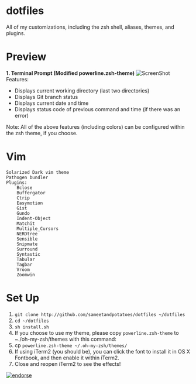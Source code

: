 dotfiles
========

All of my customizations, including the zsh shell, aliases, themes, and plugins.

Preview
========
**1. Terminal Prompt (Modified powerline.zsh-theme)**
![ScreenShot](https://raw.github.com/sameetandpotatoes/dotfiles/master/Pictures/prompt.png)
Features:
 - Displays current working directory (last two directories)
 - Displays Git branch status
 - Displays current date and time
 - Displays status code of previous command and time (if there was an error)

 Note: All of the above features (including colors) can be configured within the zsh theme, if you choose.

Vim
=======


    Solarized Dark vim theme
    Pathogen bundler
    Plugins:
        Bclose
        Buffergator
        Ctrip
        Easymotion
        Gist
        Gundo
        Indent-Object
        Matchit
        Multiple_Cursors
        NERDtree
        Sensible
        Snipmate
        Surround
        Syntastic
        Tabular
        Tagbar
        Vroom
        Zoomwin

Set Up
========

1. `git clone http://github.com/sameetandpotatoes/dotfiles ~/dotfiles`
2. `cd ~/dotfiles`
3. `sh install.sh`
4. If you choose to use my theme, please copy `powerline.zsh-theme` to ~./oh-my-zsh/themes with this command:
5. cp `powerline.zsh-theme ~/.oh-my-zsh/themes/`
6. If using iTerm2 (you should be), you can click the font to install it in OS X Fontbook, and then enable it within iTerm2.
7. Close and reopen iTerm2 to see the effects!

[![endorse](https://api.coderwall.com/sameetandpotatoes/endorsecount.png)](https://coderwall.com/sameetandpotatoes)
